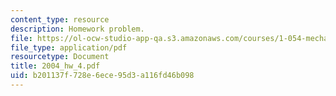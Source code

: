 ```yaml
---
content_type: resource
description: Homework problem.
file: https://ol-ocw-studio-app-qa.s3.amazonaws.com/courses/1-054-mechanics-and-design-of-concrete-structures-spring-2004/b201137f728e6ece95d3a116fd46b098_2004_hw_4.pdf
file_type: application/pdf
resourcetype: Document
title: 2004_hw_4.pdf
uid: b201137f-728e-6ece-95d3-a116fd46b098
---
```

